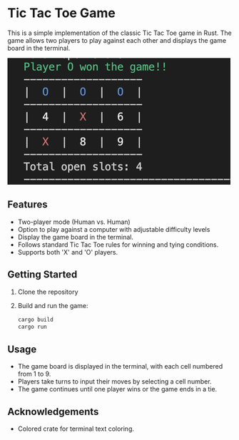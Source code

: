# Tic Tac Toe Game

This is a simple implementation of the classic Tic Tac Toe game in Rust. The game allows two players to play against each other and displays the game board in the terminal.

![Tic Tac Toe Screenshot](screenshot.png)

## Features

- Two-player mode (Human vs. Human)
- Option to play against a computer with adjustable difficulty levels
- Display the game board in the terminal.
- Follows standard Tic Tac Toe rules for winning and tying conditions.
- Supports both 'X' and 'O' players.

## Getting Started

1. Clone the repository
   
2. Build and run the game:
   ```bash
   cargo build
   cargo run
   ```

## Usage

- The game board is displayed in the terminal, with each cell numbered from 1 to 9.
- Players take turns to input their moves by selecting a cell number.
- The game continues until one player wins or the game ends in a tie.

## Acknowledgements
- Colored crate for terminal text coloring.